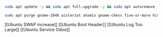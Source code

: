 
``` bash
sudo apt update -y && sudo apt full-upgrade -y && sudo apt autoremove -y && sudo apt clean -y && sudo apt autoclean -y
```

```bash
sudo apt purge gnome-2048 aisleriot atomix gnome-chess five-or-more hitori iagno gnome-klotski lightsoff gnome-mahjongg gnome-mines gnome-nibbles quadrapassel four-in-a-row gnome-robots gnome-sudoku swell-foop tali gnome-taquin gnome-tetravex -y & sudo apt autoremove -y
```
[[Ubuntu SWAP increase]]
[[Ubuntu Boot Header]]
[[Ubuntu Log Too Large]]
[[Ubuntu Service Odoo]]   
